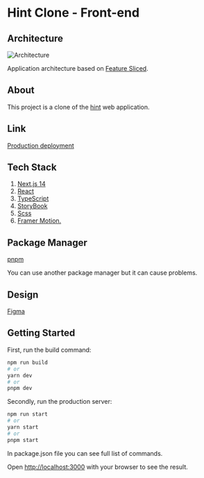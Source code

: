 # Hint Clone - Front-end

## Architecture

![Architecture](https://feature-sliced.design/img/brand/logo-primary.png)

Application architecture based on [Feature Sliced](https://feature-sliced.design).

## About

This project is a clone of the [hint](https://intro.hint.app/palmistry/welcome) web application.

## Link

[Production deployment](https://hint-clone-git-main-nikitasdev.vercel.app)

## Tech Stack

1. [Next.js 14](https://nextjs.org/)
2. [React](https://reactjs.org/)
3. [TypeScript](https://www.typescriptlang.org/)
4. [StoryBook](https://storybook.js.org/docs/get-started/install)
5. [Scss](https://sass-lang.com)
6. [Framer Motion.](https://www.framer.com/motion/)

## Package Manager

[pnpm](https://pnpm.io/motivation)

You can use another package manager but it can cause problems.

## Design

[Figma](https://www.figma.com/file/kHot7M6xfK3fVgWYl2cRaS/Untitled?type=design&node-id=4%3A511&mode=design&t=yMN8YqTgPl28y0pN-1)

## Getting Started

First, run the build command:

```bash
npm run build
# or
yarn dev
# or
pnpm dev
```

Secondly, run the production server:

```bash
npm run start
# or
yarn start
# or
pnpm start
```

In package.json file you can see full list of commands.

Open [http://localhost:3000](http://localhost:3000) with your browser to see the result.
